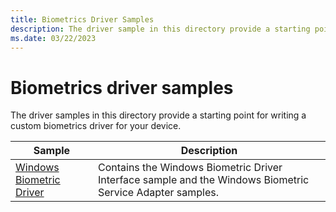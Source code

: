 ```yaml
---
title: Biometrics Driver Samples
description: The driver sample in this directory provide a starting point for writing a custom biometrics driver for your device.
ms.date: 03/22/2023
---
```


# Biometrics driver samples

The driver samples in this directory provide a starting point for writing a custom biometrics driver for your device.

| Sample | Description |
| --- | --- |
| [Windows Biometric Driver](/samples/microsoft/windows-driver-samples/windows-biometric-driver-samples-umdf-version-1) | Contains the Windows Biometric Driver Interface sample and the Windows Biometric Service Adapter samples. |
